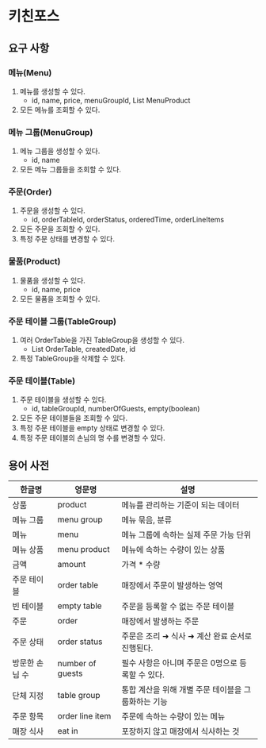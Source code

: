 # 키친포스

## 요구 사항

### 메뉴(Menu)
1. 메뉴를 생성할 수 있다.
   - id, name, price, menuGroupId, List MenuProduct
2. 모든 메뉴를 조회할 수 있다.

### 메뉴 그룹(MenuGroup)
1. 메뉴 그룹을 생성할 수 있다.
   - id, name
2. 모든 메뉴 그룹들을 조회할 수 있다.

### 주문(Order)
1. 주문을 생성할 수 있다.
   - id, orderTableId, orderStatus, orderedTime, orderLineItems
2. 모든 주문을 조회할 수 있다.
3. 특정 주문 상태를 변경할 수 있다.

### 물품(Product)
1. 물품을 생성할 수 있다.
   - id, name, price
2. 모든 물품을 조회할 수 있다.

### 주문 테이블 그룹(TableGroup)
1. 여러 OrderTable을 가진 TableGroup을 생성할 수 있다.
   - List OrderTable, createdDate, id
2. 특정 TableGroup을 삭제할 수 있다.

### 주문 테이블(Table)
1. 주문 테이블을 생성할 수 있다.
   - id, tableGroupId, numberOfGuests, empty(boolean)
2. 모든 주문 테이블들을 조회할 수 있다.
3. 특정 주문 테이블을 empty 상태로 변경할 수 있다.
4. 특정 주문 테이블의 손님의 명 수를 변경할 수 있다.


## 용어 사전

| 한글명 | 영문명 | 설명 |
| --- | --- | --- |
| 상품 | product | 메뉴를 관리하는 기준이 되는 데이터 |
| 메뉴 그룹 | menu group | 메뉴 묶음, 분류 |
| 메뉴 | menu | 메뉴 그룹에 속하는 실제 주문 가능 단위 |
| 메뉴 상품 | menu product | 메뉴에 속하는 수량이 있는 상품 |
| 금액 | amount | 가격 * 수량 |
| 주문 테이블 | order table | 매장에서 주문이 발생하는 영역 |
| 빈 테이블 | empty table | 주문을 등록할 수 없는 주문 테이블 |
| 주문 | order | 매장에서 발생하는 주문 |
| 주문 상태 | order status | 주문은 조리 ➜ 식사 ➜ 계산 완료 순서로 진행된다. |
| 방문한 손님 수 | number of guests | 필수 사항은 아니며 주문은 0명으로 등록할 수 있다. |
| 단체 지정 | table group | 통합 계산을 위해 개별 주문 테이블을 그룹화하는 기능 |
| 주문 항목 | order line item | 주문에 속하는 수량이 있는 메뉴 |
| 매장 식사 | eat in | 포장하지 않고 매장에서 식사하는 것 |
